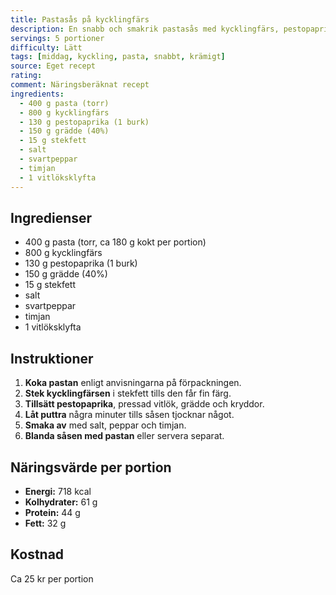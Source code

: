 ```yaml
---
title: Pastasås på kycklingfärs
description: En snabb och smakrik pastasås med kycklingfärs, pestopaprika och grädde. Perfekt till vardagsmiddagen.
servings: 5 portioner
difficulty: Lätt
tags: [middag, kyckling, pasta, snabbt, krämigt]
source: Eget recept
rating: 
comment: Näringsberäknat recept
ingredients:
  - 400 g pasta (torr)
  - 800 g kycklingfärs
  - 130 g pestopaprika (1 burk)
  - 150 g grädde (40%)
  - 15 g stekfett
  - salt
  - svartpeppar
  - timjan
  - 1 vitlöksklyfta
---
```


## Ingredienser

- 400 g pasta (torr, ca 180 g kokt per portion)  
- 800 g kycklingfärs  
- 130 g pestopaprika (1 burk)  
- 150 g grädde (40%)  
- 15 g stekfett  
- salt  
- svartpeppar  
- timjan  
- 1 vitlöksklyfta  

## Instruktioner

1. **Koka pastan** enligt anvisningarna på förpackningen.  
2. **Stek kycklingfärsen** i stekfett tills den får fin färg.  
3. **Tillsätt pestopaprika**, pressad vitlök, grädde och kryddor.  
4. **Låt puttra** några minuter tills såsen tjocknar något.  
5. **Smaka av** med salt, peppar och timjan.  
6. **Blanda såsen med pastan** eller servera separat.  

## Näringsvärde per portion

- **Energi:** 718 kcal  
- **Kolhydrater:** 61 g  
- **Protein:** 44 g  
- **Fett:** 32 g  

## Kostnad

Ca 25 kr per portion
